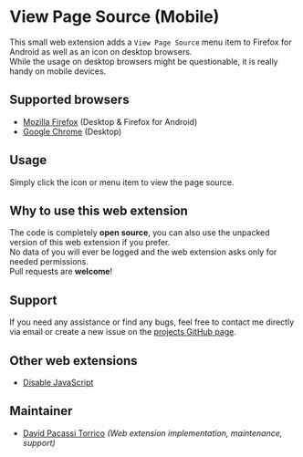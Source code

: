 # View Page Source (Mobile)
This small web extension adds a `View Page Source` menu item to Firefox for Android as well as an icon on desktop browsers.  
While the usage on desktop browsers might be questionable, it is really handy on mobile devices.

## Supported browsers
- [Mozilla Firefox](https://addons.mozilla.org/en-US/firefox/addon/view-page-source-mobile/) (Desktop & Firefox for Android)
- [Google Chrome](https://chrome.google.com/webstore/detail/view-page-source-mobile/fbdpdlmooncdmobmdkglkljhfgnjlpfi) (Desktop)

## Usage
Simply click the icon or menu item to view the page source.

## Why to use this web extension
The code is completely **open source**, you can also use the unpacked version of this web extension if you prefer.  
No data of you will ever be logged and the web extension asks only for needed permissions.  
Pull requests are **welcome**!

## Support
If you need any assistance or find any bugs, feel free to contact me directly via email or create a
new issue on the [projects GitHub page](https://github.com/dpacassi/view-page-source-mobile).

## Other web extensions
- [Disable JavaScript](https://github.com/dpacassi/disable-javascript)

## Maintainer
- [David Pacassi Torrico](https://pacassi.ch/) _(Web extension implementation, maintenance, support)_
